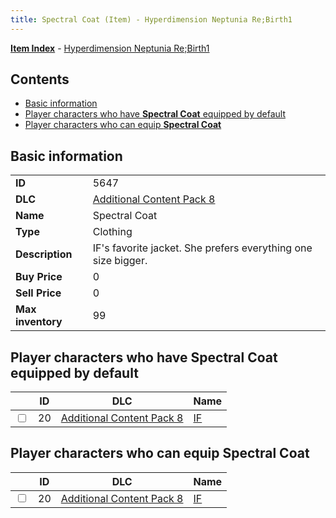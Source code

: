```yaml
---
title: Spectral Coat (Item) - Hyperdimension Neptunia Re;Birth1
---
```


[**Item Index**](/neptunia/rb1/item/index.html) - [Hyperdimension Neptunia Re;Birth1](/neptunia/rb1)

## Contents

- [Basic information](#basic-information)
- [Player characters who have **Spectral Coat** equipped by default](#player-characters-who-have-spectral-coat-equipped-by-default)
- [Player characters who can equip **Spectral Coat**](#player-characters-who-can-equip-spectral-coat)
## Basic information

|   |   |
| -- | -- |
| **ID** | 5647 |
| **DLC** | [Additional Content Pack 8](/neptunia/rb1/dlc/17-pack8.html) |
| **Name** | Spectral Coat |
| **Type** | Clothing |
| **Description** | IF's favorite jacket. She prefers everything one size bigger. |
| **Buy Price** | 0 |
| **Sell Price** | 0 |
| **Max inventory** | 99 |


## Player characters who have **Spectral Coat** equipped by default

|    | ID | DLC | Name |
| -- | -- | --- | ---- |
| <input type="checkbox" id="rb1-player-17-20" class="trackbox" /> | 20 | [Additional Content Pack 8](/neptunia/rb1/dlc/17-pack8.html) | [IF](/neptunia/rb1/player/17-20-if.html) |


## Player characters who can equip **Spectral Coat**

|    | ID | DLC | Name |
| -- | -- | --- | ---- |
| <input type="checkbox" id="rb1-player-17-20" class="trackbox" /> | 20 | [Additional Content Pack 8](/neptunia/rb1/dlc/17-pack8.html) | [IF](/neptunia/rb1/player/17-20-if.html) |
